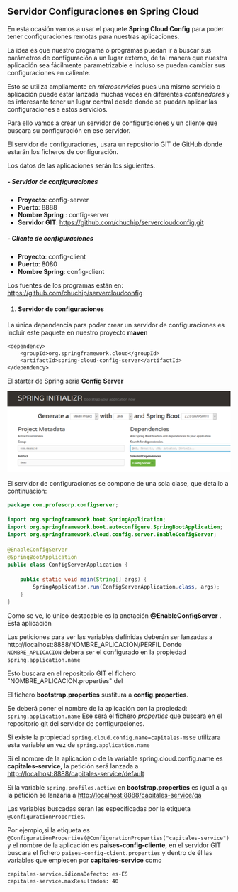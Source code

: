 ## Servidor Configuraciones en Spring Cloud

En esta ocasión vamos a usar el paquete **Spring Cloud Config** para poder tener configuraciones remotas para nuestras aplicaciones.

La idea es que nuestro programa o programas puedan ir a buscar sus parámetros de configuración a un lugar externo, de tal manera  que nuestra aplicación sea fácilmente parametrizable e incluso se puedan cambiar sus configuraciones en caliente.

Esto se utiliza ampliamente en _microservicios_ pues una mismo servicio o aplicación puede estar lanzada muchas veces en diferentes _contenedores_ y es interesante tener un lugar central desde donde se puedan aplicar las configuraciones a estos servicios.

Para ello vamos a crear un servidor de configuraciones y un cliente que buscara su configuración en ese servidor. 

El servidor de configuraciones, usara un repositorio GIT de GitHub donde estarán los ficheros de configuración.

Los datos de las aplicaciones serán los siguientes.

##### - Servidor de configuraciones

- **Proyecto**: config-server
- **Puerto**: 8888
- **Nombre Spring** : config-server
- **Servidor GIT**: https://github.com/chuchip/servercloudconfig.git

##### - Cliente de configuraciones

- **Proyecto**: config-client
- **Puerto**: 8080
- **Nombre Spring**:  config-client

Los fuentes de los programas están en:  https://github.com/chuchip/servercloudconfig



1. #### Servidor de configuraciones

La única  dependencia para poder crear un servidor de configuraciones es incluir este paquete  en nuestro proyecto **maven**

```
<dependency>
	<groupId>org.springframework.cloud</groupId>
	<artifactId>spring-cloud-config-server</artifactId>
</dependency>
```

El starter de Spring seria **Config Server**

![](./captura1.png)

El servidor de configuraciones se compone de una sola clase, que detallo a continuación:

```java
package com.profesorp.configserver;

import org.springframework.boot.SpringApplication;
import org.springframework.boot.autoconfigure.SpringBootApplication;
import org.springframework.cloud.config.server.EnableConfigServer;

@EnableConfigServer
@SpringBootApplication
public class ConfigServerApplication {

	public static void main(String[] args) {
		SpringApplication.run(ConfigServerApplication.class, args);
	}
}

```

Como se ve, lo único destacable es la anotación **@EnableConfigServer** . Esta aplicación 



Las peticiones para ver las variables definidas deberán ser lanzadas a 
http://localhost:8888/NOMBRE_APLICACION/PERFIL 
Donde `NOMBRE_APLICACION` debera ser el configurado en la propiedad `spring.application.name`

Esto buscara en el repositorio GIT el fichero "NOMBRE_APLICACION.properties" del





El fichero **bootstrap.properties**  sustitura a **config.properties**.

Se deberá poner el nombre de la aplicación con la propiedad: `spring.application.name` 
Ese será el fichero _properties_ que buscara en el repositorio git del servidor de configuraciones.

Si existe la propiedad `spring.cloud.config.name=capitales-ms`se utilizara esta variable en vez de `spring.application.name`

Si el nombre de la aplicación o de la variable spring.cloud.config.name es **capitales-service**, la petición será lanzada a [http://localhost:8888/capitales-service/default](http://localhost:8888/capitales-service/default)

Si la variable `spring.profiles.active` en **bootstrap.properties**  es igual a `qa`  la peticion se lanzaria a [http://localhost:8888/capitales-service/qa](http://localhost:8888/capitales-service/qa)

Las variables buscadas seran las especificadas por la etiqueta `@ConfigurationProperties`.

Por ejemplo,si la etiqueta es `@ConfigurationProperties(@ConfigurationProperties("capitales-service")` y el nombre de la aplicación es **paises-config-cliente**, en el servidor GIT buscara el fichero `paises-config-client.properties` y dentro de él las variables que empiecen por **capitales-service** como

```
capitales-service.idiomaDefecto: es-ES
capitales-service.maxResultados: 40
```

